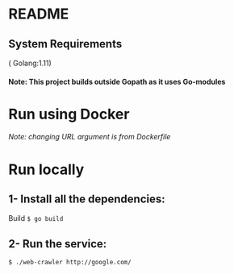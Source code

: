 # README

## System Requirements
( Golang:1.11)
#### Note: This project builds outside Gopath as it uses Go-modules
# Run using Docker
###### Note: changing URL argument is from Dockerfile 

# Run locally
## 1- Install all the dependencies:
Build
`$ go build`
## 2- Run the service:
`$ ./web-crawler http://google.com/`
